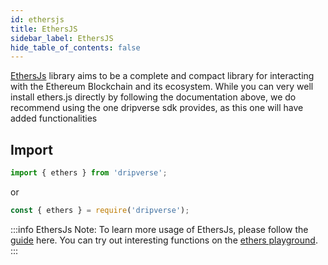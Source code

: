 ```yaml
---
id: ethersjs
title: EthersJS
sidebar_label: EthersJS
hide_table_of_contents: false
---
```


[EthersJs](https://ethers.org/) library aims to be a complete and compact library for interacting with the Ethereum Blockchain and its ecosystem. While you can very well install ethers.js directly by following the documentation above, we do recommend using the one dripverse sdk provides, as this one will have added functionalities

## Import

```js
import { ethers } from 'dripverse';
```

or

```js
const { ethers } = require('dripverse');
```

:::info EthersJs
Note: To learn more usage of EthersJs, please follow the [guide](https://docs.ethers.org/v5/) here. You can try out interesting functions on the [ethers playground](https://playground.ethers.org/).
:::
